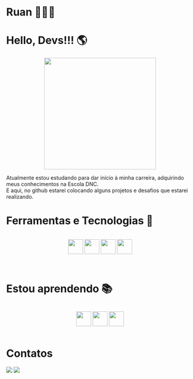 # Ruan 🧑🏾‍💻
# Hello, Devs!!! 🌎

<div align="center">
  <img src="https://github.com/rlopes16/rlopes16/assets/121831380/9b973c33-f3a5-44a2-be50-ebfff5c00de1" width="300px">
</div>

Atualmente estou estudando para dar início à minha carreira, adquirindo meus conhecimentos na Escola DNC.<br> E aqui, no github estarei colocando alguns projetos e desafios que estarei realizando.

# Ferramentas e Tecnologias 🤖

<div style="display: flex; justify-content:space-between;">
  <figure style="text-align:center; flex:1;">
    <img loading="lazy" src="https://cdn.jsdelivr.net/gh/devicons/devicon@latest/icons/vscode/vscode-original.svg" width="40" height="40" />
    <img loading="lazy" src="https://cdn.jsdelivr.net/gh/devicons/devicon@latest/icons/git/git-original.svg" width="40" height="40" />
    <img loading="lazy" src="https://cdn.jsdelivr.net/gh/devicons/devicon@latest/icons/bootstrap/bootstrap-original.svg" width="40" height="40" />                  
    <img loading="lazy" src="https://cdn.jsdelivr.net/gh/devicons/devicon@latest/icons/nodejs/nodejs-original.svg" width="40" height="40" />
  </figure>
</div>
<br>

# Estou aprendendo 📚
<div style="display: flex; justify-content:space-between;">
  <figure style="text-align:center; flex:1;">
    <img loading="lazy" src="https://cdn.jsdelivr.net/gh/devicons/devicon@latest/icons/javascript/javascript-original.svg" width="40" height="40" />          
    <img loading="lazy" src="https://cdn.jsdelivr.net/gh/devicons/devicon@latest/icons/css3/css3-original.svg" width="40" height="40" />         
    <img loading="lazy" src="https://cdn.jsdelivr.net/gh/devicons/devicon@latest/icons/html5/html5-original.svg" width="40" height="40"/> 
  </figure>
</div>

# Contatos 
<div>
  <a href="https://www.linkedin.com/in/ruanslopes" target="_blank"><img loading="lazy" src="https://img.shields.io/badge/-LinkedIn-%230077B5?style=for-the-badge&logo=linkedin&logoColor=white" target="_blank"></a>
  <a href="https://instagram.com/r.lopes16" target="_blank"><img loading="lazy" src="https://img.shields.io/badge/-Instagram-%23E4405F?style=for-the-badge&logo=instagram&logoColor=white" target="_blank"></a>
</div>
